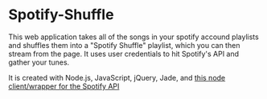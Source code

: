 
# Spotify-Shuffle

This web application takes all of the songs in your spotify accound playlists and shuffles them into a "Spotify Shuffle" playlist, which you can then stream from the page. It uses user credentials to hit Spotify's API and gather your tunes.

It is created with Node.js, JavaScript, jQuery, Jade, and [this node client/wrapper for the Spotify API](https://github.com/thelinmichael/spotify-web-api-node)

